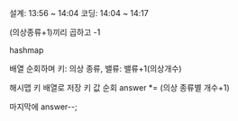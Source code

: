 설계: 13:56 ~ 14:04
코딩: 14:04 ~ 14:17

(의상종류+1)끼리 곱하고 -1

hashmap

배열 순회하며
키: 의상 종류, 밸류: 밸류+1(의상개수)

해시맵 키 배열로 저장
키 값 순회
answer *= (의상 종류별 개수+1)

마지막에 answer--;

